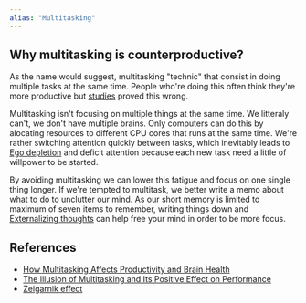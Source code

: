 ```yaml
---
alias: "Multitasking"
---
```


## Why multitasking is counterproductive?

As the name would suggest, multitasking "technic" that consist in doing multiple tasks at the same time. People who're doing this often think they're more productive but [studies](https://journals.sagepub.com/doi/abs/10.1177/0956797618801013) proved this wrong. 

Multitasking isn't focusing on multiple things at the same time. We litteraly can't, we don't have multiple brains. Only computers can do this by alocating resources to different CPU cores that runs at the same time. We're rather switching attention quickly between tasks, which inevitably leads to [Ego depletion](Ego%20depletion.md) and deficit attention because each new task need a little of willpower to be started.

By avoiding multitasking we can lower this fatigue and focus on one single thing longer. If we're tempted to multitask, we better write a memo about what to do to unclutter our mind. As our short memory is limited to maximum of seven items to remember, writing things down and [Externalizing thoughts](Thinking%20in%20writing.md) can help free your mind in order to be more focus. 

## References
- [How Multitasking Affects Productivity and Brain Health](https://www.verywellmind.com/multitasking-2795003)
- [The Illusion of Multitasking and Its Positive Effect on Performance](https://journals.sagepub.com/doi/abs/10.1177/0956797618801013)
- [Zeigarnik effect](Zeigarnik%20effect.md)